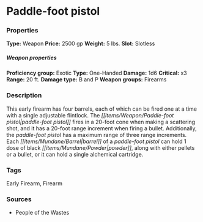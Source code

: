 ﻿---
Title: "Paddle-foot pistol"
Type: "Weapon"
Price: "2500 gp"
Weight: "5 lbs."
Slot: "Slotless"
Proficiency group: "Exotic"
Weapon properties Type: "One-Handed"
Damage: "1d6"
Critical: "x3"
Range: "20 ft."
Damage type: "B and P"
Weapon groups: "Firearms"
Description: |
  "This early firearm has four barrels, each of which can be fired one at a time with a single adjustable flintlock. The paddle-foot pistol fires in a 20-foot cone when making a scattering shot, and it has a 20-foot range increment when firing a bullet. Additionally, the paddle-foot pistol has a maximum range of three range increments. Each barrel of a paddle-foot pistol can hold 1 dose of black powder, along with either pellets or a bullet, or it can hold a single alchemical cartridge."
Sources: "['People of the Wastes']"
---

# Paddle-foot pistol

### Properties

**Type:** Weapon **Price:** 2500 gp **Weight:** 5 lbs. **Slot:** Slotless

##### Weapon properties

**Proficiency group:** Exotic **Type:** One-Handed **Damage:** 1d6 **Critical:** x3 **Range:** 20 ft. **Damage type:** B and P **Weapon groups:** Firearms

### Description

This early firearm has four barrels, each of which can be fired one at a time with a single adjustable flintlock. The _[[items/Weapon/Paddle-foot pistol|paddle-foot pistol]]_ fires in a 20-foot cone when making a scattering shot, and it has a 20-foot range increment when firing a bullet. Additionally, the _paddle-foot pistol_ has a maximum range of three range increments. Each _[[items/Mundane/Barrel|barrel]]_ of a _paddle-foot pistol_ can hold 1 dose of black _[[items/Mundane/Powder|powder]]_, along with either pellets or a bullet, or it can hold a single alchemical cartridge.

### Tags

Early Firearm, Firearm

### Sources

* People of the Wastes
